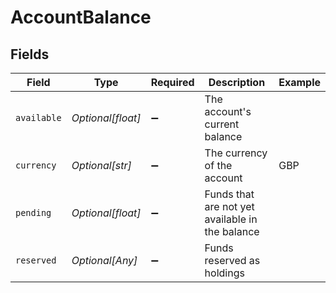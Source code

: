 # AccountBalance


## Fields

| Field                                           | Type                                            | Required                                        | Description                                     | Example                                         |
| ----------------------------------------------- | ----------------------------------------------- | ----------------------------------------------- | ----------------------------------------------- | ----------------------------------------------- |
| `available`                                     | *Optional[float]*                               | :heavy_minus_sign:                              | The account's current balance                   |                                                 |
| `currency`                                      | *Optional[str]*                                 | :heavy_minus_sign:                              | The currency of the account                     | GBP                                             |
| `pending`                                       | *Optional[float]*                               | :heavy_minus_sign:                              | Funds that are not yet available in the balance |                                                 |
| `reserved`                                      | *Optional[Any]*                                 | :heavy_minus_sign:                              | Funds reserved as holdings                      |                                                 |